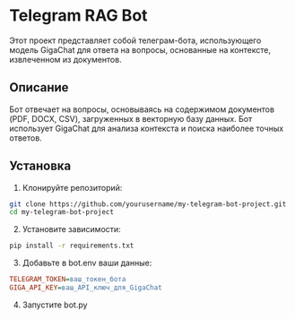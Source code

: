# Telegram RAG Bot

Этот проект представляет собой телеграм-бота, использующего модель GigaChat для ответа на вопросы, основанные на контексте, извлеченном из документов.

## Описание

Бот отвечает на вопросы, основываясь на содержимом документов (PDF, DOCX, CSV), загруженных в векторную базу данных. Бот использует GigaChat для анализа контекста и поиска наиболее точных ответов.

## Установка

1. Клонируйте репозиторий:

```bash
git clone https://github.com/yourusername/my-telegram-bot-project.git
cd my-telegram-bot-project
```
2. Установите зависимости:

```bash
pip install -r requirements.txt
```

3. Добавьте в bot.env ваши данные:

```ini
TELEGRAM_TOKEN=ваш_токен_бота
GIGA_API_KEY=ваш_API_ключ_для_GigaChat
```

4. Запустите bot.py